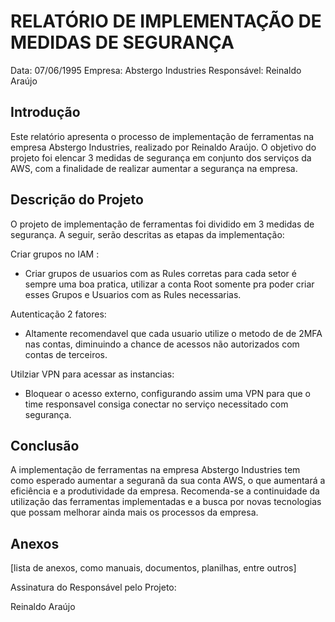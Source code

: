 # RELATÓRIO DE IMPLEMENTAÇÃO DE MEDIDAS DE SEGURANÇA

Data: 07/06/1995
Empresa: Abstergo Industries 
Responsável: Reinaldo Araújo

## Introdução
Este relatório apresenta o processo de implementação de ferramentas na empresa Abstergo Industries, realizado por Reinaldo Araújo. O objetivo do projeto foi elencar 3 medidas de segurança em conjunto dos serviços da AWS, com a finalidade de realizar aumentar a segurança na empresa.

## Descrição do Projeto
O projeto de implementação de ferramentas foi dividido em 3 medidas de segurança. A seguir, serão descritas as etapas da implementação:

Criar grupos no IAM : 
- Criar grupos de usuarios com as Rules corretas para cada setor é sempre uma boa pratica, utilizar a conta Root somente pra poder criar esses Grupos e Usuarios com as Rules necessarias.

Autenticação 2 fatores: 
- Altamente recomendavel que cada usuario utilize o metodo de de 2MFA nas contas, diminuindo a chance de acessos não autorizados com contas de terceiros.

Utilziar VPN para acessar as instancias: 
- Bloquear o acesso externo, configurando assim uma VPN para que o time responsavel consiga conectar no serviço necessitado com segurança.


## Conclusão
A implementação de ferramentas na empresa Abstergo Industries tem como esperado aumentar a seguranã da sua conta AWS, o que aumentará a eficiência e a produtividade da empresa. Recomenda-se a continuidade da utilização das ferramentas implementadas e a busca por novas tecnologias que possam melhorar ainda mais os processos da empresa.

## Anexos

[lista de anexos, como manuais, documentos, planilhas, entre outros]

Assinatura do Responsável pelo Projeto:

Reinaldo Araújo